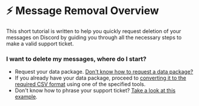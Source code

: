 # ⚡ Message Removal Overview
This short tutorial is written to help you quickly request deletion of your messages on Discord by guiding you through all the necessary steps to make a valid support ticket.

### I want to delete my messages, where do I start?

- Request your data package. [Don't know how to request a data package?](package.md)
- If you already have your data package, proceed to [converting it to the required CSV format](convert.md) using one of the specified tools.
- Don't know how to phrase your support ticket? [Take a look at this example](GDPR.md).
